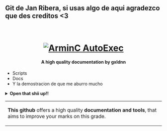 ## Git de Jan Ribera, si usas algo de aqui agradezco que des creditos <3

<h1 align="center">
  <br>
  <a href="https://github.com/gxldnn/edt/archive/master.zip"><img src="https://media-assets.grailed.com/prd/detail-page/e8e6023691be46a788512e57c24db2df" alt="ArminC AutoExec"></a>
</h1>

<h4 align="center">A high quality documentation by gxldnn</h4>

- Scripts
- Docs
- Y la demostracion de que me aburro mucho

<details>
<summary><b>Open that shii up!!</b></summary>

![Crema de mani]([https://i.imgur.com/0QKSNkp.jpeg](https://preview.redd.it/ensgyk3pwvcc1.gif)

</details>

<table>
<tr>
<td>

**This github** offers a high quality **documentation and tools**, that aims to improve your marks on this grade.

</td>
</tr>
</table>

